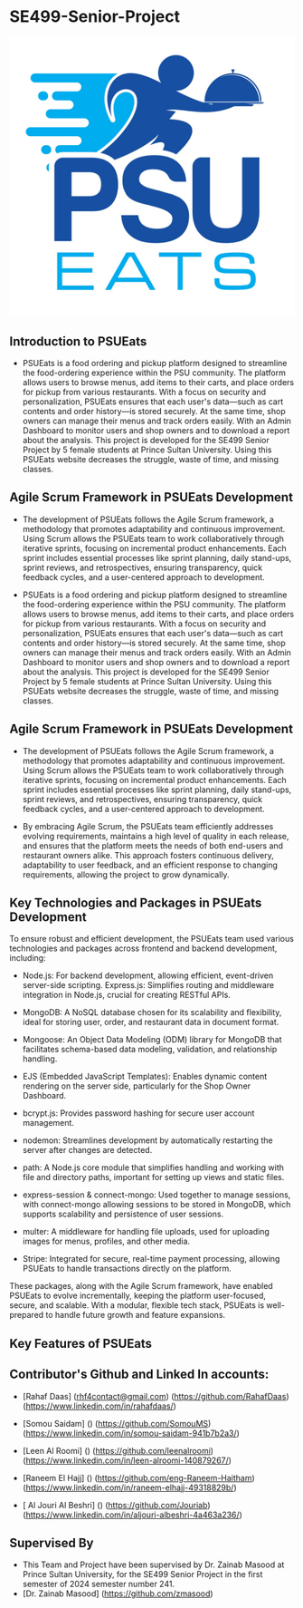 # SE499-Senior-Project

![PSUEATS-Logo](PSUlogo.jpeg)

## Introduction to PSUEats

- PSUEats is a food ordering and pickup platform designed to streamline the food-ordering experience within the PSU community. The platform allows users to browse menus, add items to their carts, and place orders for pickup from various restaurants. With a focus on security and personalization, PSUEats ensures that each user's data—such as cart contents and order history—is stored securely. At the same time, shop owners can manage their menus and track orders easily. With an Admin Dashboard to monitor users and shop owners and to download a report about the analysis. This project is developed for the SE499 Senior Project by 5 female students at Prince Sultan University. Using this PSUEats website decreases the struggle, waste of time, and missing classes.

## Agile Scrum Framework in PSUEats Development

- The development of PSUEats follows the Agile Scrum framework, a methodology that promotes adaptability and continuous improvement. Using Scrum allows the PSUEats team to work collaboratively through iterative sprints, focusing on incremental product enhancements. Each sprint includes essential processes like sprint planning, daily stand-ups, sprint reviews, and retrospectives, ensuring transparency, quick feedback cycles, and a user-centered approach to development.

- PSUEats is a food ordering and pickup platform designed to streamline the food-ordering experience within the PSU community. The platform allows users to browse menus, add items to their carts, and place orders for pickup from various restaurants. With a focus on security and personalization, PSUEats ensures that each user's data—such as cart contents and order history—is stored securely. At the same time, shop owners can manage their menus and track orders easily. With an Admin Dashboard to monitor users and shop owners and to download a report about the analysis. This project is developed for the SE499 Senior Project by 5 female students at Prince Sultan University. Using this PSUEats website decreases the struggle, waste of time, and missing classes.

## Agile Scrum Framework in PSUEats Development
- The development of PSUEats follows the Agile Scrum framework, a methodology that promotes adaptability and continuous improvement. Using Scrum allows the PSUEats team to work collaboratively through iterative sprints, focusing on incremental product enhancements. Each sprint includes essential processes like sprint planning, daily stand-ups, sprint reviews, and retrospectives, ensuring transparency, quick feedback cycles, and a user-centered approach to development.

- By embracing Agile Scrum, the PSUEats team efficiently addresses evolving requirements, maintains a high level of quality in each release, and ensures that the platform meets the needs of both end-users and restaurant owners alike. This approach fosters continuous delivery, adaptability to user feedback, and an efficient response to changing requirements, allowing the project to grow dynamically.

## Key Technologies and Packages in PSUEats Development

To ensure robust and efficient development, the PSUEats team used various technologies and packages across frontend and backend development, including:

- Node.js: For backend development, allowing efficient, event-driven server-side scripting.
  Express.js: Simplifies routing and middleware integration in Node.js, crucial for creating RESTful APIs.
- MongoDB: A NoSQL database chosen for its scalability and flexibility, ideal for storing user, order, and restaurant data in document format.

- Mongoose: An Object Data Modeling (ODM) library for MongoDB that facilitates schema-based data modeling, validation, and relationship handling.

- EJS (Embedded JavaScript Templates): Enables dynamic content rendering on the server side, particularly for the Shop Owner Dashboard.

- bcrypt.js: Provides password hashing for secure user account management.

- nodemon: Streamlines development by automatically restarting the server after changes are detected.

- path: A Node.js core module that simplifies handling and working with file and directory paths, important for setting up views and static files.

- express-session & connect-mongo: Used together to manage sessions, with connect-mongo allowing sessions to be stored in MongoDB, which supports scalability and persistence of user sessions.

- multer: A middleware for handling file uploads, used for uploading images for menus, profiles, and other media.

- Stripe: Integrated for secure, real-time payment processing, allowing PSUEats to handle transactions directly on the platform.

These packages, along with the Agile Scrum framework, have enabled PSUEats to evolve incrementally, keeping the platform user-focused, secure, and scalable. With a modular, flexible tech stack, PSUEats is well-prepared to handle future growth and feature expansions.

## Key Features of PSUEats

## Contributor's Github and Linked In accounts:

- [Rahaf Daas] (rhf4contact@gmail.com) (https://github.com/RahafDaas) (https://www.linkedin.com/in/rahafdaas/)

- [Somou Saidam] () (https://github.com/SomouMS) (https://www.linkedin.com/in/somou-saidam-941b7b2a3/)
- [Leen Al Roomi] () (https://github.com/leenalroomi) (https://www.linkedin.com/in/leen-alroomi-140879267/)
- [Raneem El Hajj] () (https://github.com/eng-Raneem-Haitham) (https://www.linkedin.com/in/raneem-elhajj-49318829b/)
- [ Al Jouri Al Beshri] () (https://github.com/Jouriab) (https://www.linkedin.com/in/aljouri-albeshri-4a463a236/)

## Supervised By

- This Team and Project have been supervised by Dr. Zainab Masood at Prince Sultan University, for the SE499 Senior Project in the first semester of 2024 semester number 241.
- [Dr. Zainab Masood] (https://github.com/zmasood)

